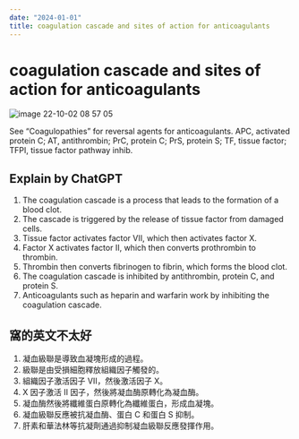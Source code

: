 ```yaml
---
date: "2024-01-01"
title: coagulation cascade and sites of action for anticoagulants
---
```



# coagulation cascade and sites of action for anticoagulants

![image 22-10-02 08 57 05](https://i.imgur.com/vjuYH8L.png)

See “Coagulopathies” for reversal agents for anticoagulants. APC, activated protein C; AT, antithrombin; PrC, protein C; PrS, protein S; TF, tissue factor; TFPI, tissue factor pathway inhib.

## Explain by ChatGPT

1. The coagulation cascade is a process that leads to the formation of a blood clot.
2. The cascade is triggered by the release of tissue factor from damaged cells.
3. Tissue factor activates factor VII, which then activates factor X.
4. Factor X activates factor II, which then converts prothrombin to thrombin.
5. Thrombin then converts fibrinogen to fibrin, which forms the blood clot.
6. The coagulation cascade is inhibited by antithrombin, protein C, and protein S.
7. Anticoagulants such as heparin and warfarin work by inhibiting the coagulation cascade.

## 窩的英文不太好

1. 凝血級聯是導致血凝塊形成的過程。
2. 級聯是由受損細胞釋放組織因子觸發的。
3. 組織因子激活因子 VII，然後激活因子 X。
4. X 因子激活 II 因子，然後將凝血酶原轉化為凝血酶。
5. 凝血酶然後將纖維蛋白原轉化為纖維蛋白，形成血凝塊。
6. 凝血級聯反應被抗凝血酶、蛋白 C 和蛋白 S 抑制。
7. 肝素和華法林等抗凝劑通過抑制凝血級聯反應發揮作用。
